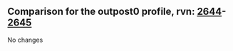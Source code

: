 ## Comparison for the outpost0 profile, rvn: [2644](https://github.com/PRO100KatYT/FortniteProfileRevisions/tree/main/profiles/outpost0/2644%20outpost0.json)-[2645](https://github.com/PRO100KatYT/FortniteProfileRevisions/tree/main/profiles/outpost0/2645%20outpost0.json)

No changes
